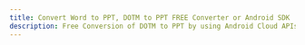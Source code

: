 ---title: Convert Word to PPT, DOTM to PPT FREE Converter or Android SDKdescription: Free Conversion of DOTM to PPT by using Android Cloud APIs & SDKs. Also Create, Edit & Render Microsoft Word & OpenOffice documents in the Cloud.---